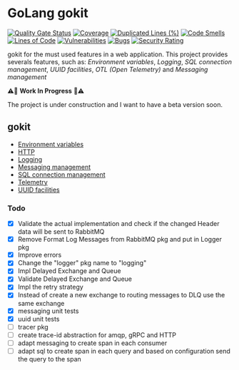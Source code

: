 # GoLang gokit 

[![Quality Gate Status](https://sonarcloud.io/api/project_badges/measure?project=ralvescosta_toolkit&metric=alert_status)](https://sonarcloud.io/summary/new_code?id=ralvescosta_toolkit)
[![Coverage](https://sonarcloud.io/api/project_badges/measure?project=ralvescosta_toolkit&metric=coverage)](https://sonarcloud.io/summary/new_code?id=ralvescosta_toolkit)
[![Duplicated Lines (%)](https://sonarcloud.io/api/project_badges/measure?project=ralvescosta_toolkit&metric=duplicated_lines_density)](https://sonarcloud.io/summary/new_code?id=ralvescosta_toolkit)
[![Code Smells](https://sonarcloud.io/api/project_badges/measure?project=ralvescosta_toolkit&metric=code_smells)](https://sonarcloud.io/summary/new_code?id=ralvescosta_toolkit)
[![Lines of Code](https://sonarcloud.io/api/project_badges/measure?project=ralvescosta_toolkit&metric=ncloc)](https://sonarcloud.io/summary/new_code?id=ralvescosta_toolkit)
[![Vulnerabilities](https://sonarcloud.io/api/project_badges/measure?project=ralvescosta_toolkit&metric=vulnerabilities)](https://sonarcloud.io/summary/new_code?id=ralvescosta_toolkit)
[![Bugs](https://sonarcloud.io/api/project_badges/measure?project=ralvescosta_toolkit&metric=bugs)](https://sonarcloud.io/summary/new_code?id=ralvescosta_toolkit)
[![Security Rating](https://sonarcloud.io/api/project_badges/measure?project=ralvescosta_toolkit&metric=security_rating)](https://sonarcloud.io/summary/new_code?id=ralvescosta_toolkit)

gokit for the must used features in a web application. This project provides severals features, such as: *Environment variables*, *Logging*, *SQL connection management*, *UUID facilities*, *OTL (Open Telemetry)* and *Messaging management*



:warning::construction: **Work In Progress** :construction::warning:

The project is under construction and I want to have a beta version soon.

## gokit 

  - [Environment variables](https://github.com/ralvescosta/gokit/tree/main/env)
  - [HTTP](https://github.com/ralvescosta/gokit/tree/main/http)
  - [Logging](https://github.com/ralvescosta/gokit/tree/main/logging)
  - [Messaging management](https://github.com/ralvescosta/gokit/tree/main/messaging)
  - [SQL connection management](https://github.com/ralvescosta/gokit/tree/main/sql)
  - [Telemetry](https://github.com/ralvescosta/gokit/tree/main/telemetry)
  - [UUID facilities](https://github.com/ralvescosta/gokit/tree/main/uuid)

### Todo

  - [x] Validate the actual implementation and check if the changed Header data will be sent to RabbitMQ
  - [x] Remove Format Log Messages from RabbitMQ pkg and put in Logger pkg
  - [x] Improve errors
  - [x] Change the "logger" pkg name to "logging"
  - [x] Impl Delayed Exchange and Queue
  - [x] Validate Delayed Exchange and Queue
  - [x] Impl the retry strategy
  - [x] Instead of create a new exchange to routing messages to DLQ use the same exchange
  - [x] messaging unit tests
  - [x] uuid unit tests
  - [ ] tracer pkg
  - [ ] create trace-id abstraction for amqp, gRPC and HTTP
  - [ ] adapt messaging to create span in each consumer
  - [ ] adapt sql to create span in each query and based on configuration send the query to the span
